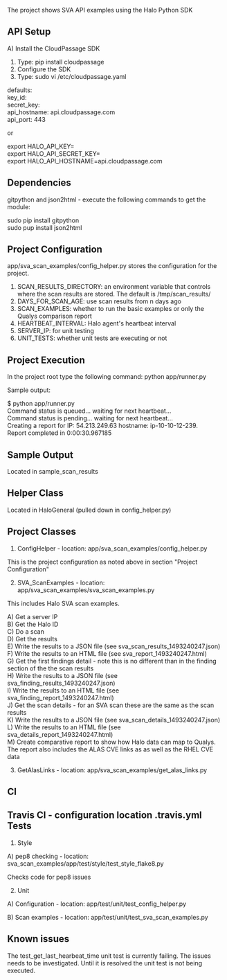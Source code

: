 The project shows SVA API examples using the Halo Python SDK

API Setup
---------

A) Install the CloudPassage SDK
1) Type: pip install cloudpassage
2) Configure the SDK
1) Type: sudo vi /etc/cloudpassage.yaml

defaults:  
  key_id: <key>  
  secret_key: <secret>  
  api_hostname: api.cloudpassage.com  
  api_port: 443  

or

export HALO_API_KEY=<key>  
export HALO_API_SECRET_KEY=<secret>  
export HALO_API_HOSTNAME=api.cloudpassage.com

Dependencies
------------

gitpython and json2html - execute the following commands to get the module:

sudo pip install gitpython  
sudo pup install json2html  

Project Configuration
---------------------

app/sva_scan_examples/config_helper.py stores the configuration for the project.  
  
1) SCAN_RESULTS_DIRECTORY: an environment variable that controls where the scan results are stored.
  The default is /tmp/scan_results/  
2) DAYS_FOR_SCAN_AGE: use scan results from n days ago  
3) SCAN_EXAMPLES: whether to run the basic examples or only the Qualys comparison report  
4) HEARTBEAT_INTERVAL: Halo agent's heartbeat interval
5) SERVER_IP: for unit testing  
6) UNIT_TESTS: whether unit tests are executing or not

Project Execution
-----------------

In the project root type the following command: python app/runner.py

Sample output:  

$ python app/runner.py  
Command status is queued... waiting for next heartbeat...  
Command status is pending... waiting for next heartbeat...  
Creating a report for IP: 54.213.249.63 hostname: ip-10-10-12-239.  
Report completed in 0:00:30.967185  

Sample Output
-

Located in sample_scan_results

Helper Class
-

Located in HaloGeneral (pulled down in config_helper.py)

Project Classes
---------------

1) ConfigHelper - location: app/sva_scan_examples/config_helper.py

This is the project configuration as noted above in section "Project Configuration"

2) SVA_ScanExamples - location: app/sva_scan_examples/sva_scan_examples.py

This includes Halo SVA scan examples.

A) Get a server IP  
B) Get the Halo ID  
C) Do a scan  
D) Get the results  
E) Write the results to a JSON file (see sva_scan_results_1493240247.json)  
F) Write the results to an HTML file (see sva_report_1493240247.html)  
G) Get the first findings detail - note this is no different than in the finding
section of the the scan results  
H) Write the results to a JSON file (see sva_finding_results_1493240247.json)    
I) Write the results to an HTML file (see sva_finding_report_1493240247.html)  
J) Get the scan details - for an SVA scan these are the same as the scan results  
K) Write the results to a JSON file (see sva_scan_details_1493240247.json)  
L) Write the results to an HTML file (see sva_details_report_1493240247.html)  
M) Create comparative report to show how Halo data can map to Qualys.  The report also includes the ALAS CVE links as
 as well as the RHEL CVE data 

3) GetAlasLinks - location: app/sva_scan_examples/get_alas_links.py

CI
-

Travis CI - configuration location .travis.yml
Tests
-----

1) Style

A) pep8 checking - location: sva_scan_examples/app/test/style/test_style_flake8.py

Checks code for pep8 issues  
  
2) Unit  

A) Configuration - location: app/test/unit/test_config_helper.py

B) Scan examples - location: app/test/unit/test_sva_scan_examples.py

Known issues   
-  

The test_get_last_hearbeat_time unit test is currently failing.  The issues needs to be investigated.  Until it is
 resolved the unit test is not being executed. 